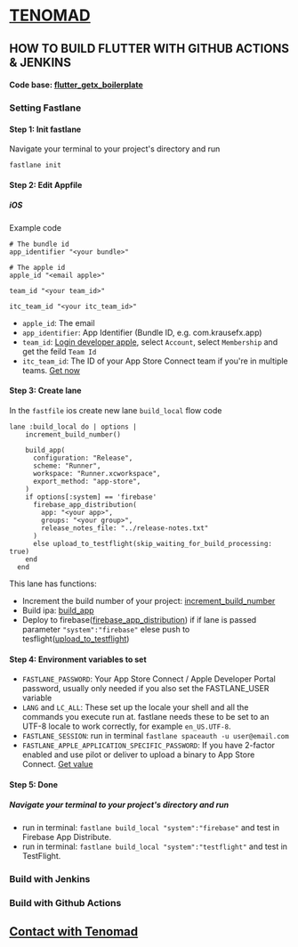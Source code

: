 # [TENOMAD](https://tenomad.com/)

## HOW TO BUILD FLUTTER WITH GITHUB ACTIONS & JENKINS

#### Code base: [flutter_getx_boilerplate](https://github.com/KevinZhang19870314/flutter_getx_boilerplate)

### Setting Fastlane

#### Step 1: Init fastlane
Navigate your terminal to your project's directory and run
```
fastlane init
```
#### Step 2: Edit Appfile
##### iOS
Example code
```
# The bundle id
app_identifier "<your bundle>"

# The apple id 
apple_id "<email apple>"

team_id "<your team_id>"

itc_team_id "<your itc_team_id>" 

```

- `apple_id`: The email 
- `app_identifier`: App Identifier (Bundle ID, e.g. com.krausefx.app)
- `team_id`: [Login developer apple](https://developer.apple.com), select `Account`, select `Membership` and get the feild `Team Id`
- `itc_team_id`: The ID of your App Store Connect team if you're in multiple teams. [Get now](https://stackoverflow.com/a/58424010/14539746)

#### Step 3: Create lane
In the `fastfile` ios create new lane `build_local` flow code
````
lane :build_local do | options |
    increment_build_number() 

    build_app(
      configuration: "Release",
      scheme: "Runner",
      workspace: "Runner.xcworkspace",
      export_method: "app-store",
    )
    if options[:system] == 'firebase' 
      firebase_app_distribution(
        app: "<your app>",
        groups: "<your group>",
        release_notes_file: "../release-notes.txt"
      )
      else upload_to_testflight(skip_waiting_for_build_processing: true)
    end
  end
````
This lane has functions:
- Increment the build number of your project: [increment_build_number](https://docs.fastlane.tools/actions/increment_build_number/)
- Build ipa: [build_app](http://docs.fastlane.tools/actions/build_app/#build_app)
- Deploy to firebase([firebase_app_distribution](https://firebase.google.com/docs/app-distribution/ios/distribute-fastlane)) if if lane is passed parameter `"system":"firebase"` elese push to tesflight([upload_to_testflight](http://docs.fastlane.tools/actions/upload_to_testflight/#upload_to_testflight))

#### Step 4: Environment variables to set
- `FASTLANE_PASSWORD`: Your App Store Connect / Apple Developer Portal password, usually only needed if you also set the FASTLANE_USER variable
- `LANG` and `LC_ALL`: These set up the locale your shell and all the commands you execute run at. fastlane needs these to be set to an UTF-8 locale to work correctly, for example `en_US.UTF-8`.
- `FASTLANE_SESSION`: run in terminal `fastlane spaceauth -u user@email.com`
- `FASTLANE_APPLE_APPLICATION_SPECIFIC_PASSWORD`: If you have 2-factor enabled and use pilot or deliver to upload a binary to App Store Connect. [Get value](https://medium.com/@derek_39555/tip-setting-up-fastlane-deployment-script-with-2-factor-authentication-for-fastlanes-spaceship-53457c871fa2)

#### Step 5: Done
##### Navigate your terminal to your project's directory and run
- run in terminal: `fastlane build_local "system":"firebase"` and test in Firebase App Distribute.
- run in terminal: `fastlane build_local "system":"testflight"` and test in TestFlight.

### Build with Jenkins
### Build with Github Actions

## [Contact with Tenomad]([https://tenomad.com/](https://www.facebook.com/tenomadcompany))
